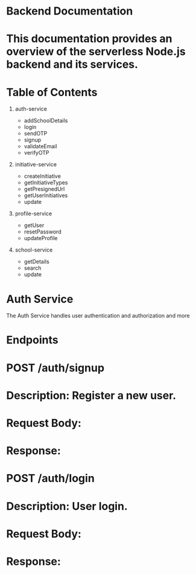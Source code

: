 # Backend Documentation

# This documentation provides an overview of the serverless Node.js backend and its services.

# Table of Contents

1. auth-service

   - addSchoolDetails
   - login
   - sendOTP
   - signup
   - validateEmail
   - verifyOTP

2. initiative-service

   - createInitiative
   - getInitiativeTypes
   - getPresignedUrl
   - getUserInitiatives
   - update

3. profile-service

   - getUser
   - resetPassword
   - updateProfile

4. school-service
   - getDetails
   - search
   - update

# Auth Service

The Auth Service handles user authentication and authorization and more

# Endpoints

# POST /auth/signup

# Description: Register a new user.

# Request Body:

# Response:

# POST /auth/login

# Description: User login.

# Request Body:

# Response:
